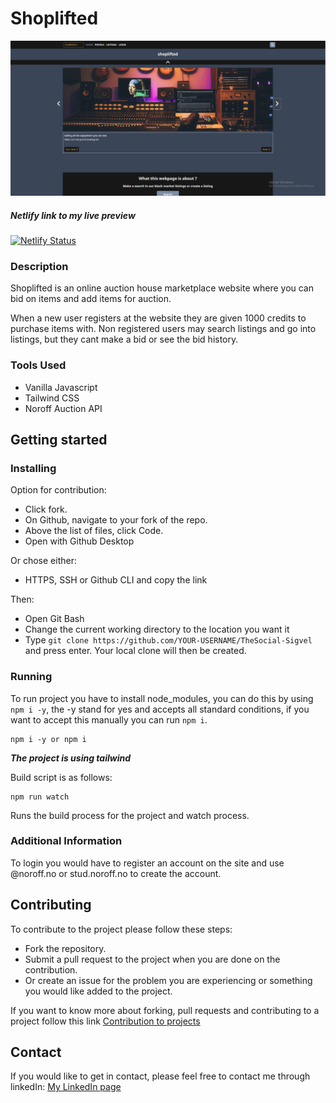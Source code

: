 # Shoplifted

![Shoplifted image](https://github.com/Sigvel/shoplifted/blob/master/assets/images/readme/shoplifted_front-page.jpg?raw=true)

##### Netlify link to my live preview
[![Netlify Status](https://api.netlify.com/api/v1/badges/35ebeda5-6888-4aa6-9c34-e0df666b9cbc/deploy-status)](https://shoplifted.netlify.app/index.html)

### Description

Shoplifted is an online auction house marketplace website where you can bid on items and add items for auction.

When a new user registers at the website they are given 1000 credits to purchase items with.
Non registered users may search listings and go into listings, but they cant make a bid or see the bid history.

### Tools Used

- Vanilla Javascript
- Tailwind CSS
- Noroff Auction API

## Getting started

### Installing

Option for contribution:

- Click fork.
- On Github, navigate to your fork of the repo.
- Above the list of files, click Code.
- Open with Github Desktop

Or chose either:

- HTTPS, SSH or Github CLI and copy the link

Then:

- Open Git Bash
- Change the current working directory to the location you want it
- Type `git clone https://github.com/YOUR-USERNAME/TheSocial-Sigvel` and press enter.
  Your local clone will then be created.

### Running

To run project you have to install node_modules, you can do this by using `npm i -y`, the -y stand for yes and accepts all standard conditions, if you want to accept this manually you can run `npm i`.
```
npm i -y or npm i
```

***The project is using tailwind***

Build script is as follows:
```
npm run watch
```
Runs the build process for the project and watch process.

### Additional Information
To login you would have to register an account on the site and use @noroff.no or stud.noroff.no to create the account.

## Contributing

To contribute to the project please follow these steps:

- Fork the repository.
- Submit a pull request to the project when you are done on the contribution.
- Or create an issue for the problem you are experiencing or something you would like added to the project.

If you want to know more about forking, pull requests and contributing to a project follow this link [Contribution to projects](https://docs.github.com/en/get-started/quickstart/contributing-to-projects)

## Contact

If you would like to get in contact, please feel free to contact me through linkedIn:
[My LinkedIn page](https://www.linkedin.com/in/tony-sigvel/)
 

